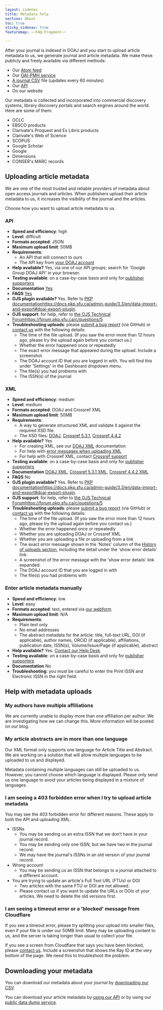 ```yaml
---
layout: sidenav
title: Metadata help
section: About
toc: true
sticky_sidenav: true
featuremap: ~~FAQ:Fragment~~

---
```


After your journal is indexed in DOAJ and you start to upload article metadata to us, we generate journal and article metadata. We make these publicly and freely available via different methods:

- Our [Atom feed](https://staticdoaj.cottagelabs.com/feed)
- Our [OAI-PMH service](https://staticdoaj.cottagelabs.com/docs/oai-pmh/)
- [A journal CSV](https://staticdoaj.cottagelabs.com/csv) file (updates every 60 minutes)
- Our [API](https://staticdoaj.cottagelabs.com/docs/api/)
- On our website

Our metadata is collected and incorporated into commercial discovery systems, library discovery portals and search engines around the world. Here are some of them:
- OCLC
- EBSCO products
- Clarivate's Proquest and Ex Libris products
- Clarivate's Web of Science
- SCOPUS
- Google Scholar
- Google
- Dimensions
- CONSER's MARC records

## Uploading article metadata

We are one of the most trusted and reliable providers of metadata about open access journals and articles. When publishers upload their article metadata to us, it increases the visibility of the journal and the articles.

Choose how you want to upload article metadata to us.

### API

- **Speed and efficiency**: high
- **Level**: difficult
- **Formats accepted**: JSON
- **Maximum upload limit**: 50MB
- **Requirements**:
  - An API that will connect to ours
  - The API key from [your DOAJ account](/account/login)
- **Help available?** Yes, via one of our API groups; search for 'Google Group DOAJ API' in your browser.
- **Testing available**: on a case-by-case basis and only for [publisher supporters](/support/publisher-supporters/)
- **Documentation** [Yes](/docs/api/)
- **FAQS** [Yes](/api/v3/docs#api-faq)
- **OJS plugin available?** Yes. Refer to [PKP documentation](https://docs.pkp.sfu.ca/admin-guide/3.3/en/data-import-and-export#doaj-export-plugin)https://docs.pkp.sfu.ca/admin-guide/3.3/en/data-import-and-export#doaj-export-plugin.
- **OJS support**: for help, refer to [the OJS Technical Forum](https://forum.pkp.sfu.ca/c/questions/5)https://forum.pkp.sfu.ca/c/questions/5
- **Troubleshooting uploads**: please [submit a bug report](https://github.com/DOAJ/doaj/issues/new/choose) (via GitHub) or [contact us](mailto:helpdesk@doaj.org) with the following details:
  - The time of the file upload. (If you saw the error more than 12 hours ago, please try the upload again before you contact us.)
  - Whether the error happened once or repeatedly
  - The exact error message that appeared during the upload. Include a screenshot.
  - The DOAJ account ID that you are logged in with. You will find this under 'Settings' in the Dashboard dropdown menu.
  - The file(s) you had problems with
  - The ISSN(s) of the journal

### XML

- **Speed and efficiency**: medium
- **Level**: medium
- **Formats accepted**: DOAJ and Crossref XML
- **Maximum upload limit**: 50MB
- **Requirements**:
  - A way to generate structured XML and validate it against the required XSD file.
  - The XSD files: [DOAJ](/static/doaj/doajArticles.xsd), [Crossref 5.3.1](/static/crossref/crossref5.3.1.xsd), [Crossref 4.4.2](/static/crossref/crossref4.4.2.xsd)
- **Help available?** Yes
  - For creating XML, see our [DOAJ XML](/docs/xml/) documentation
  - For help with [error messages when uploading XML](/publisher/help#explanations)
  - For help with Crossref XML, contact [Crossref support](mailto:support@crossref.org)
- **Testing available**: on a case-by-case basis and only for [publisher supporters](/support/publisher-supporters/)
- **Documentation** [DOAJ XML](/docs/xml/), [Crossref 5.3.1 XML](https://www.crossref.org/documentation/schema-library/metadata-deposit-schema-5-3-1/), [Crossref 4.4.2 XML](https://www.crossref.org/documentation/schema-library/resource-only-deposit-schema-4-4-2/)
- **FAQS** No
- **OJS plugin available?** Yes. Refer to [PKP documentation](https://docs.pkp.sfu.ca/admin-guide/3.3/en/data-import-and-export#doaj-export-plugin)https://docs.pkp.sfu.ca/admin-guide/3.3/en/data-import-and-export#doaj-export-plugin.
- **OJS support**: for help, refer to [the OJS Technical Forum](https://forum.pkp.sfu.ca/c/questions/5)https://forum.pkp.sfu.ca/c/questions/5
- **Troubleshooting uploads**: please [submit a bug report](https://github.com/DOAJ/doaj/issues/new/choose) (via GitHub) or [contact us](mailto:helpdesk@doaj.org) with the following details:
  - The time of the file upload. (If you saw the error more than 12 hours ago, please try the upload again before you contact us.)
  - Whether the error happened once or repeatedly
  - Whether you are uploading DOAJ or Crossref XML
  - Whether you are uploading a file or uploading from a link
  - The exact error message shown in the 'Notes' column of the [History of uploads section](/publisher/uploadfile), including the detail under the 'show error details' link.
  - A screenshot of the error message with the 'show error details' link expanded.
  - The DOAJ account ID that you are logged in with
  - The file(s) you had problems with 

### Enter article metadata manually

- **Speed and efficiency**: low
- **Level**: easy
- **Formats accepted**: text, entered via [our webform](/publisher/metadata)
- **Maximum upload limit**: N/A
- **Requirements**:
  - Plain text only
  - No email addresses
  - The abstract metadata for the article: title, full-text URL, DOI (if applicable), author names, ORCiD (if applicable), affiliations, publication date, ISSN(s), Volume/Issue/Page (if applicable), abstract 
- **Help available?** Yes. [Contact our Help Desk](mailto:helpdesk@doaj.org).
- **Testing available**: on a case-by-case basis and only for [publisher supporters](/support/publisher-supporters/)
- **Documentation** No
- **Troubleshooting**: you must be careful to enter the Print ISSN and Electronic ISSN in the right field.

## Help with metadata uploads

### My authors have multiple affiliations

We are currently unable to display more than one affiliation per author. We are investigating how we can change this. More information will be posted on our blog.

### My article abstracts are in more than one language

Our XML format only supports one language for Article Title and Abstract. We are working on a solution that will allow multiple languages to be uploaded to us and displayed.

Metadata containing multiple languages can still be uploaded to us. However, you cannot choose which language is displayed. Please only send us one language to avoid your articles being displayed in a mixture of languages.

### I am seeing a 403 forbidden error when I try to upload article metadata

You may see the 403 forbidden error for different reasons. These apply to both the API and uploading XML.

- ISSNs
  - You may be sending us an extra ISSN that we don’t have in your journal record.
  - You may be sending only one ISSN, but we have two in the journal record.
  - We may have the journal's ISSNs in an old version of your journal record.
- Wrong account
  - You may be sending us an ISSN that belongs to a journal attached to a different account.
- You are trying to update an article's Full Text URL (FTUs) or DOI
  - Two articles with the same FTU or DOI are not allowed.
  - Please contact us if you want to update the URLs or DOIs of your articles. We need to delete the old versions first.

### I am seeing a timeout error or a 'blocked' message from Cloudflare

If you see a timeout error, please try splitting your upload into smaller files, even if your file is under our 50MB limit. Many may be uploading content to us, and the server is taking longer than usual to collect your file.

If you see a screen from Cloudflare that says you have been blocked, please [contact us](mailto:helpdesk@doaj.org). Include a screenshot that shows the Ray ID at the very bottom of the page. We need this to troubleshoot the problem.

## Downloading your metadata

You can download our metadata about your journal by [downloading our CSV](https://doaj.org/csv).

You can download your article metadata by [using our API](https://doaj.org/docs/api/) or by using our [public data dump service](/docs/public-data-dump/).
